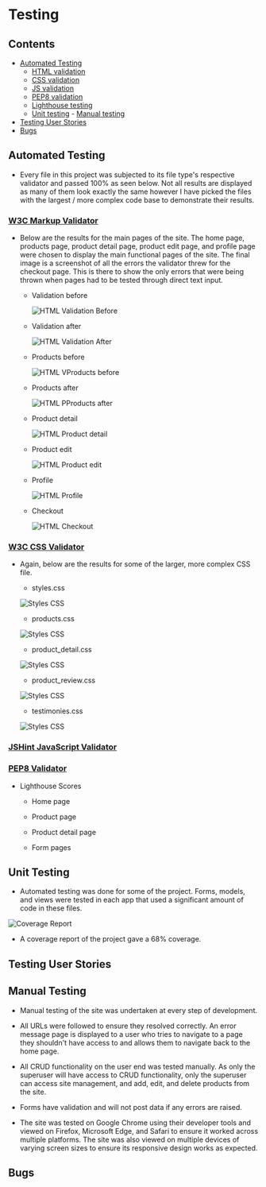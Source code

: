 # Testing

## Contents 
   - [Automated Testing](#automated-testing)
      * [HTML validation](#w3c-markup-validator)
      * [CSS validation](#w3c-css-validator)
      * [JS validation](#jshint-javascript-validator)
      * [PEP8 validation](#pep8-validation)
      * [Lighthouse testing](#lighthouse-testing-in-devtools)
      * [Unit testing](#unit-testing)
    - [Manual testing](#manual-testing)
   - [Testing User Stories](#testing-user-stories)
   - [Bugs](#bugs)


## Automated Testing

- Every file in this project was subjected to its file type's respective validator and passed 100% as seen below. Not all results are displayed as many of them look exactly the same however I have picked the files with the largest / more complex code base to demonstrate their results. 

### [W3C Markup Validator](https://validator.w3.org/) 

- Below are the results for the main pages of the site. The home page, products page, product detail page, product edit page, and profile page were chosen to display the main functional pages of the site. The final image is a screenshot of all the errors the validator threw for the checkout page. This is there to show the only errors that were being thrown when pages had to be tested through direct text input.

  - Validation before

    ![HTML Validation Before](static/assets/documentation/images/html_validation_before.png)

  - Validation after

    ![HTML Validation After](static/assets/documentation/images/html_validation_after.png)

  - Products before

    ![HTML VProducts before](static/assets/documentation/images/html_validation_products_before.png)
  
  - Products after 

    ![HTML PProducts after ](static/assets/documentation/images/html_validation_products_after.png)

  - Product detail 

    ![HTML Product detail](static/assets/documentation/images/html_validation_product_detail.png)

  - Product edit

    ![HTML Product edit](static/assets/documentation/images/html_validation_product_edit.png)

  - Profile

    ![HTML Profile](static/assets/documentation/images/html_validation_profile.png)
  
  - Checkout 

    ![HTML Checkout](static/assets/documentation/images/html_validation_text_input.png)


### [W3C CSS Validator](https://jigsaw.w3.org/css-validator/#validate_by_input) 

- Again, below are the results for some of the larger, more complex CSS file.

  - styles.css

  ![Styles CSS](static/assets/documentation/images/styles_css_validation.png)

  - products.css

  ![Styles CSS](static/assets/documentation/images/products_css_validation.png)
  
  - product_detail.css

  ![Styles CSS](static/assets/documentation/images/product_detail_css_validation.png)

  - product_review.css

  ![Styles CSS](static/assets/documentation/images/product_review_css_validation.png)

  - testimonies.css

  ![Styles CSS](static/assets/documentation/images/testimonies_css_validation.png)
     
### [JSHint JavaScript Validator](https://jshint.com/) 
    
### [PEP8 Validator](http://pep8online.com/)

- Lighthouse Scores
  
  - Home page

  - Product page

  - Product detail page

  - Form pages

    
## Unit Testing 
  - Automated testing was done for some of the project. Forms, models, and views were tested in each app that used a significant amount of code in these files. 

  ![Coverage Report](static/assets/documentation/images/coverage_report.PNG)

  - A coverage report of the project gave a 68% coverage.

## Testing User Stories 

<!-- Using excel spreadsheet numbers, input screenshots of each repective page -->
      
## Manual Testing

- Manual testing of the site was undertaken at every step of development. 

- All URLs were followed to ensure they resolved correctly. An error message page is displayed to a user who tries to navigate to a page they shouldn't have access to and allows them to navigate back to the home page.

- All CRUD functionality on the user end was tested manually. As only the superuser will have access to CRUD functionality, only the superuser can access site management, and add, edit, and delete products from the site.

- Forms have validation and will not post data if any errors are raised.

- The site was tested on Google Chrome using their developer tools and viewed on Firefox, Microsoft Edge, and Safari to ensure it worked across multiple platforms. The site was also viewed on multiple devices of varying screen sizes to ensure its responsive design works as expected. 


## Bugs

  